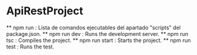 # ApiRestProject

** npm run          : Lista de comandos ejecutables del apartado "scripts" del package.json.
** npm run dev      : Runs the development server.
** npm run tsc      : Compiles the project.
** npm run start    : Starts the project.
** npm run test     : Runs the test.

